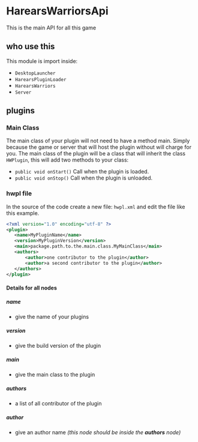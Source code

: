  # HarearsWarriorsApi
 This is the main API for all this game
 ## who use this
 This module is import inside:
 * ```DesktopLauncher```
 * ```HarearsPluginLoader```
 * ```HarearsWarriors```
 * ```Server```
 ## plugins
 ### Main Class
 The main class of your plugin will not need to have a method main. 
 Simply because the game or server that will host the plugin without will charge for you.
 The main class of the plugin will be a class that will inherit the class ```HWPlugin```,
 this will add two methods to your class:
 * ```public void onStart()``` Call when the plugin is loaded.
 * ```public void onStop()``` Call when the plugin is unloaded.
 ### hwpl file
 In the source of the code create a new file: ```hwpl.xml``` and edit the file like this example.
 
 ```XML
<?xml version="1.0" encoding="utf-8" ?>
<plugin>
    <name>MyPluginName</name>
    <version>MyPluginVersion</version>
    <main>package.path.to.the.main.class.MyMainClass</main>
    <authors>
        <author>one contributor to the plugin</author>
        <author>a second contributor to the plugin</author>
    </authors>
</plugin>
``` 
#### Details for all nodes
##### name
* give the name of your plugins
##### version
* give the build version of the plugin
##### main
* give the main class to the plugin
##### authors
* a list of all contributor of the plugin
##### author 
* give an author name *(this node should be inside the **authors** node)*